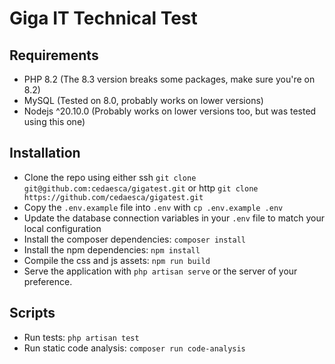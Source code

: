 # Giga IT Technical Test

## Requirements

-   PHP 8.2 (The 8.3 version breaks some packages, make sure you're on 8.2)
-   MySQL (Tested on 8.0, probably works on lower versions)
-   Nodejs ^20.10.0 (Probably works on lower versions too, but was tested using this one)

## Installation

-   Clone the repo using either ssh `git clone git@github.com:cedaesca/gigatest.git` or http `git clone https://github.com/cedaesca/gigatest.git`
-   Copy the `.env.example` file into `.env` with `cp .env.example .env`
-   Update the database connection variables in your `.env` file to match your local configuration
-   Install the composer dependencies: `composer install`
-   Install the npm dependencies: `npm install`
-   Compile the css and js assets: `npm run build`
-   Serve the application with `php artisan serve` or the server of your preference.

## Scripts

-   Run tests: `php artisan test`
-   Run static code analysis: `composer run code-analysis`
